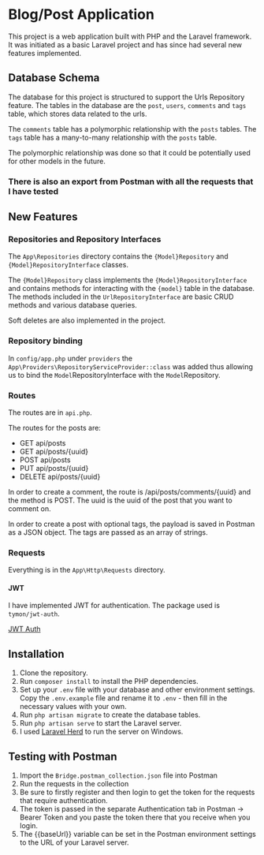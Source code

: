 # Blog/Post Application

This project is a web application built with PHP and the Laravel framework. It was initiated as a basic Laravel project and has since had several new features implemented.

## Database Schema

The database for this project is structured to support the Urls Repository feature. The tables in the database are the `post`, `users`, `comments` and `tags` table, which stores data related to the urls.

The `comments` table has a polymorphic relationship with the `posts` tables. The `tags` table has a many-to-many relationship with the `posts` table.

The polymorphic relationship was done so that it could be potentially used for other models in the future.

### There is also an export from Postman with all the requests that I have tested

## New Features

### Repositories and Repository Interfaces

The `App\Repositories` directory contains the `{Model}Repository` and `{Model}RepositoryInterface` classes. 

The `{Model}Repository` class implements the `{Model}RepositoryInterface` and contains methods for interacting with the `{model}` table in the database.
The methods included in the `UrlRepositoryInterface` are basic CRUD methods and various database queries.

Soft deletes are also implemented in the project.

### Repository binding

In `config/app.php` under `providers` the `App\Providers\RepositoryServiceProvider::class` was added thus allowing us to bind the `Model`RepositoryInterface with the `Model`Repository.

### Routes

The routes are in `api.php`.

The routes for the posts are:

- GET api/posts
- GET api/posts/{uuid}
- POST api/posts
- PUT api/posts/{uuid}
- DELETE api/posts/{uuid}

In order to create a comment, the route is /api/posts/comments/{uuid} and the method is POST. The uuid is the uuid of the post that you want to comment on.

In order to create a post with optional tags, the payload is saved in Postman as a JSON object. The tags are passed as an array of strings.

### Requests

Everything is in the `App\Http\Requests` directory.

#### JWT

I have implemented JWT for authentication. The package used is `tymon/jwt-auth`.

[JWT Auth](https://jwt-auth.readthedocs.io/en/develop/)

## Installation

1. Clone the repository.
2. Run `composer install` to install the PHP dependencies.
3. Set up your `.env` file with your database and other environment settings. Copy the `.env.example` file and rename it to `.env` - then fill in the necessary values with your own.
4. Run `php artisan migrate` to create the database tables.
5. Run `php artisan serve` to start the Laravel server.
6. I used [Laravel Herd](https://herd.laravel.com/windows) to run the server on Windows.

## Testing with Postman

1. Import the `Bridge.postman_collection.json` file into Postman
2. Run the requests in the collection
3. Be sure to firstly register and then login to get the token for the requests that require authentication.
4. The token is passed in the separate Authentication tab in Postman -> Bearer Token and you paste the token there that you receive when you login.
5. The {{baseUrl}} variable can be set in the Postman environment settings to the URL of your Laravel server.
